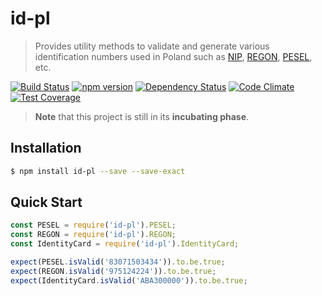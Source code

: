 # id-pl

> Provides utility methods to validate and generate various identification numbers used in Poland such as
> [NIP](https://pl.wikipedia.org/wiki/NIP), [REGON](https://pl.wikipedia.org/wiki/REGON),
> [PESEL](https://pl.wikipedia.org/wiki/PESEL), etc.

[![Build Status](https://travis-ci.org/SOFTWARE-CLINIC/id-pl.svg?branch=master)](https://travis-ci.org/SOFTWARE-CLINIC/id-pl)
[![npm version](https://badge.fury.io/js/id-pl.svg)](http://badge.fury.io/js/id-pl)
[![Dependency Status](https://david-dm.org/SOFTWARE-CLINIC/id-pl.svg)](https://david-dm.org/SOFTWARE-CLINIC/id-pl)
[![Code Climate](https://codeclimate.com/github/SOFTWARE-CLINIC/id-pl/badges/gpa.svg)](https://codeclimate.com/github/SOFTWARE-CLINIC/id-pl)
[![Test Coverage](https://codeclimate.com/github/SOFTWARE-CLINIC/id-pl/badges/coverage.svg)](https://codeclimate.com/github/SOFTWARE-CLINIC/id-pl/coverage)

> **Note** that this project is still in its **incubating phase**.

## Installation

```bash
$ npm install id-pl --save --save-exact
```

## Quick Start

```js
const PESEL = require('id-pl').PESEL;
const REGON = require('id-pl').REGON;
const IdentityCard = require('id-pl').IdentityCard;

expect(PESEL.isValid('83071503434')).to.be.true;
expect(REGON.isValid('975124224')).to.be.true;
expect(IdentityCard.isValid('ABA300000')).to.be.true;
```
